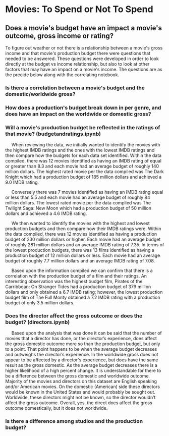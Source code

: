 # **Movies: To Spend or Not To Spend**

## **Does a movie's budget have an impact a movie's outcome, gross income or rating?**

To figure out weather or not there is a relationship between a movie's gross income and that movie's production budget there were questions that needed to be answered. These questions were developed in order to look directly at the budget vs income relationship, but also to look at other factors that may have an impact on a movie's income. The questions are as the precide below along with the correlating notebook.

### **Is there a correlation between a movie's budget and the domestic/worldwide gross?**

### **How does a production's budget break down in per genre, and does have an impact on the worldwide or domestic gross?**

### **Will a movie's production budget be reflected in the ratings of that movie? (budgetandratings.ipynb)** 
&nbsp;&nbsp;&nbsp;&nbsp; When reviewing the data, we initially wanted to identify the movies with the highest IMDB ratings and the ones with the lowest IMDB ratings and then compare how the budgets for each data set identified. Within the data compiled, there was 12 movies identified as having an IMDB rating of equal or greater than 8.3 and each movie had an average budget of roughly 140 million dollars. The highest rated movie per the data compiled was The Dark Knight which had a production budget of 185 million dollars and achieved a 9.0 IMDB rating.

&nbsp;&nbsp;&nbsp;&nbsp; Conversely there was 7 movies identified as having an IMDB rating equal or less than 5.5 and each movie had an average budget of roughly 84 million dollars. The lowest rated movie per the data complied was The Twilight Saga: New Moon which had a production budget of 50 million dollars and achieved a 4.6 IMDB rating.

&nbsp;&nbsp;&nbsp;&nbsp; We then wanted to identify the movies with the highest and lowest production budgets and then compare how their IMDB ratings were. Within the data compiled, there was 12 movies identified as having a production budget of 230 million dollars or higher. Each movie had an average budget of roughly 281 million dollars and an average IMDB rating of 7.35. In terms of the lowest production budgets, there was 13 films identified as having a production budget of 12 million dollars or less. Each movie had an average budget of roughly 7.7 million dollars and an average IMDB rating of 7.08.

&nbsp;&nbsp;&nbsp;&nbsp; Based upon the information compiled we can confirm that there is a correlation with the production budget of a film and their ratings. An interesting observation was the highest budget film, Pirates of the Carribbean: On Stranger Tides had a production budget of 379 million dollars and only obtained a 6.7 IMDB rating; however, the lowest production budget film of The Full Monty obtained a 7.2 IMDB rating with a production budget of only 3.5 million dollars.

### **Does the director affect the gross outcome or does the budget? (directors.ipynb)**
&nbsp;&nbsp;&nbsp;&nbsp; Based upon the analysis that was done it can be said that the number of movies that a director has done, or the director’s experience, does affect the gross domestic outcome more so than the production budget, but only to a point. That point happens to be when the average budget decreases and outweighs the director’s experience. In the worldwide gross does not appear to be affected by a director's experience, but does have the same result as the gross domestic. As the average budget decreases there is a higher likelihood of a high percent change. It is understandable for there to be a difference between the gross domestic and worldwide outcome. Majority of the movies and directors on this dataset are English speaking and/or American movies. On the domestic (American) side these directors would be known in the United States and would probably be sought out. Worldwide, these directors might not be known, so the director wouldn’t affect the gross outcome. Overall, yes, the direct does affect the gross outcome domestically, but it does not worldwide.

### **Is there a difference among studios and the production budget?**

